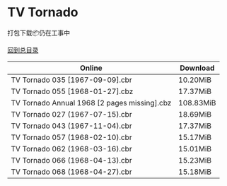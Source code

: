 # TV Tornado

打包下载📦仍在工事中

[回到总目录](/Catalogs.md)







Online | Download
--- | ---
TV Tornado 035 [1967-09-09].cbr | 10.20MiB
TV Tornado 055 [1968-01-27].cbz | 17.37MiB
TV Tornado Annual 1968 [2 pages missing].cbz | 108.83MiB
TV Tornado 027 (1967-07-15).cbr | 18.69MiB
TV Tornado 043 (1967-11-04).cbr | 17.37MiB
TV Tornado 057 (1968-02-10).cbr | 15.17MiB
TV Tornado 062 (1968-03-16).cbr | 15.01MiB
TV Tornado 066 (1968-04-13).cbr | 15.23MiB
TV Tornado 068 (1968-04-27).cbr | 15.18MiB
